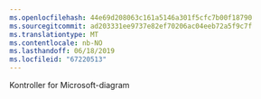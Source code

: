 ```yaml
---
ms.openlocfilehash: 44e69d208063c161a5146a301f5cfc7b00f18790
ms.sourcegitcommit: ad203331ee9737e82ef70206ac04eeb72a5f9c7f
ms.translationtype: MT
ms.contentlocale: nb-NO
ms.lasthandoff: 06/18/2019
ms.locfileid: "67220513"
---
```

Kontroller for Microsoft-diagram